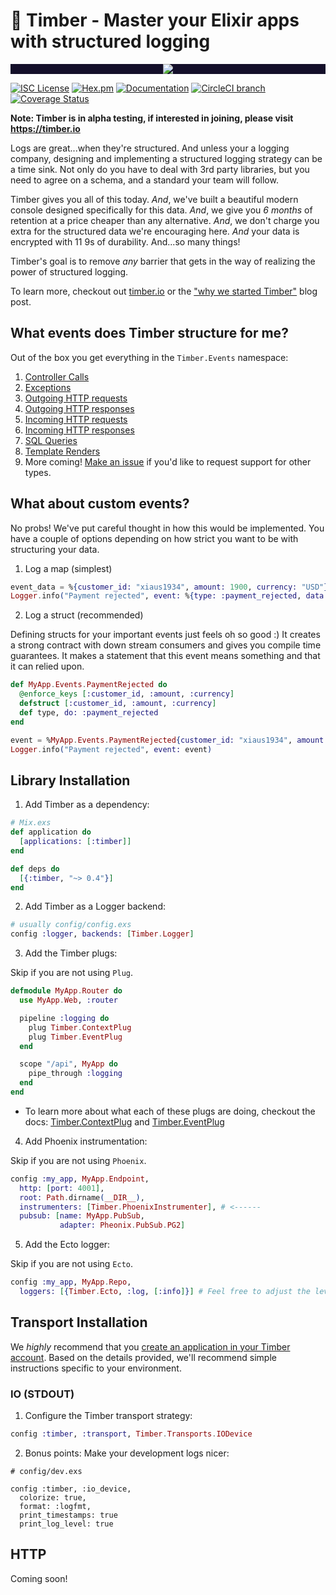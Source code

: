 # :evergreen_tree: Timber - Master your Elixir apps with structured logging

<p align="center" style="background: #140f2a;">
<a href="http://github.com/timberio/timber-ruby"><img src="http://res.cloudinary.com/timber/image/upload/c_scale,w_537/v1464797600/how-it-works_sfgfjp.gif" /></a>
</p>

[![ISC License](https://img.shields.io/badge/license-ISC-ff69b4.svg)](LICENSE) [![Hex.pm](https://img.shields.io/hexpm/v/timber.svg?maxAge=18000=plastic)](https://hex.pm/packages/timber) [![Documentation](https://img.shields.io/badge/hexdocs-latest-blue.svg)](https://hexdocs.pm/timber/index.html) [![CircleCI branch](https://img.shields.io/circleci/project/timberio/timber-elixir/master.svg?maxAge=18000=plastic)](https://circleci.com/gh/timberio/timber-elixir/tree/master) [![Coverage Status](https://coveralls.io/repos/github/timberio/timber-elixir/badge.svg?branch=master)](https://coveralls.io/github/timberio/timber-elixir=master)

**Note: Timber is in alpha testing, if interested in joining, please visit https://timber.io**

Logs are great...when they're structured. And unless your a logging company, designing and
implementing a structured logging strategy can be a time sink. Not only do you have to deal
with 3rd party libraries, but you need to agree on a schema, and a standard your team will follow.

Timber gives you all of this today. *And*, we've built a beautiful modern console designed
specifically for this data. *And*, we give you *6 months* of retention at a price cheaper than
any alternative. *And*, we don't charge you extra for the structured data we're encouraging here.
*And* your data is encrypted with 11 9s of durability. And...so many things!

Timber's goal is to remove *any* barrier that gets in the way of realizing the power of structured
logging.

To learn more, checkout out [timber.io](https://timber.io) or the ["why we started Timber"](http://moss-ibex2.cloudvent.net/blog/why-were-building-timber/)
blog post.


## What events does Timber structure for me?

Out of the box you get everything in the `Timber.Events` namespace:

1. [Controller Calls]()
2. [Exceptions]()
3. [Outgoing HTTP requests]()
4. [Outgoing HTTP responses]()
5. [Incoming HTTP requests]()
6. [Incoming HTTP responses]()
7. [SQL Queries]()
8. [Template Renders]()
9. More coming! [Make an issue]() if you'd like to request support for other types.

## What about custom events?

No probs! We've put careful thought in how this would be implemented. You have a couple of options
depending on how strict you want to be with structuring your data.

1. Log a map (simplest)

```elixir
event_data = %{customer_id: "xiaus1934", amount: 1900, currency: "USD"}
Logger.info("Payment rejected", event: %{type: :payment_rejected, data: event_data})
```

2. Log a struct (recommended)

Defining structs for your important events just feels oh so good :) It creates a strong contract
with down stream consumers and gives you compile time guarantees. It makes a statement that
this event means something and that it can relied upon.

```elixir
def MyApp.Events.PaymentRejected do
  @enforce_keys [:customer_id, :amount, :currency]
  defstruct [:customer_id, :amount, :currency]
  def type, do: :payment_rejected
end

event = %MyApp.Events.PaymentRejected{customer_id: "xiaus1934", amount: 1900, currency: "USD"}
Logger.info("Payment rejected", event: event)
```


## Library Installation

1. Add Timber as a dependency:

  ```elixir
  # Mix.exs
  def application do
    [applications: [:timber]]
  end

  def deps do
    [{:timber, "~> 0.4"}]
  end
  ```

2. Add Timber as a Logger backend:

  ```elixir
  # usually config/config.exs
  config :logger, backends: [Timber.Logger]
  ```

3. Add the Timber plugs:

  Skip if you are not using `Plug`.

  ```elixir
  defmodule MyApp.Router do
    use MyApp.Web, :router

    pipeline :logging do
      plug Timber.ContextPlug
      plug Timber.EventPlug
    end

    scope "/api", MyApp do
      pipe_through :logging
    end
  end
  ```

  * To learn more about what each of these plugs are doing, checkout the docs: [Timber.ContextPlug]() and [Timber.EventPlug]()

4. Add Phoenix instrumentation:

  Skip if you are not using `Phoenix`.

  ```elixir
  config :my_app, MyApp.Endpoint,
    http: [port: 4001],
    root: Path.dirname(__DIR__),
    instrumenters: [Timber.PhoenixInstrumenter], # <------
    pubsub: [name: MyApp.PubSub,
             adapter: Pheonix.PubSub.PG2]
  ```

5. Add the Ecto logger:

  Skip if you are not using `Ecto`.

  ```elixir
  config :my_app, MyApp.Repo,
    loggers: [{Timber.Ecto, :log, [:info]}] # Feel free to adjust the level
  ```

## Transport Installation

We *highly* recommend that you [create an application in your Timber account](https://app.timber.io).
Based on the details provided, we'll recommend simple instructions specific to your environment.


### IO (STDOUT)

1. Configure the Timber transport strategy:

  ```elixir
  config :timber, :transport, Timber.Transports.IODevice
  ```

2. Bonus points: Make your development logs nicer:

  ```
  # config/dev.exs

  config :timber, :io_device,
    colorize: true,
    format: :logfmt,
    print_timestamps: true
    print_log_level: true
  ```

## HTTP

Coming soon!
